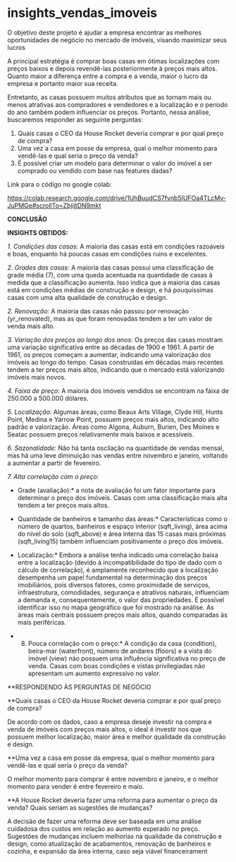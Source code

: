 # insights_vendas_imoveis
O objetivo deste projeto é ajudar a empresa encontrar as melhores oportunidades de negócio no mercado de imóveis, visando maximizar seus lucros

A principal estratégia é comprar boas casas em ótimas localizações com preços baixos e depois revendê-las posteriormente à preços mais altos. Quanto maior a diferença entre a compra e a venda, maior o lucro da empresa e portanto maior sua receita.


Entretanto, as casas possuem muitos atributos que as tornam mais ou menos atrativas aos compradores e vendedores e a localização e o período do ano também podem influenciar os preços. Portanto, nessa análise, buscaremos responder as seguinte perguntas:


1.	Quais casas o CEO da House Rocket deveria comprar e por qual preço de compra?
2.	Uma vez a casa em posse da empresa, qual o melhor momento para vendê-las e qual seria o preço da venda?
3.	É possível criar um modelo para determinar o valor do imóvel a ser comprado ou vendido com base nas features dadas?



Link para o código no google colab:

https://colab.research.google.com/drive/1UhBuudCS7fvnb5IUFOa4TLcMv-JuPMGe#scrollTo=ZbjijtDN9mkt



**CONCLUSÃO**

**INSIGHTS OBTIDOS:**

*1. Condições das casas:* 
    A maioria das casas está em condições razoáveis e boas, enquanto há poucas casas em condições ruins e excelentes.

*2. Grades das casas:* 
A maioria das casas possui uma classificação de grade média (7), com uma queda acentuada na quantidade de casas à medida que a  classificação aumenta. Isso indica que a maioria das casas está em condições médias de construção e design, e há pouquíssimas casas com uma alta qualidade de construção e design.

*2. Renovação:* 
    A maioria das casas não passou por renovação (yr_renovated), mas as que foram renovadas tendem a ter um valor de venda mais alto.

*3. Variação dos preços ao longo dos anos:* 
 Os preços das casas mostram uma variação significativa entre as décadas de 1900 e 1961. A partir de 1961, os preços começam a aumentar, indicando uma valorização dos imóveis ao longo do tempo. Casas construídas em décadas mais recentes tendem a ter preços mais altos, indicando que o mercado está valorizando imóveis mais novos.

*4. Faixa de preço:*
 A maioria dos imóveis vendidos se encontram na faixa de 250.000 a 500.000 dólares.

*5. Localização:*
Algumas áreas, como Beaux Arts Village, Clyde Hill, Hunts Point, Medina e Yarrow Point, possuem preços mais altos, indicando alto padrão e valorização. Áreas como Algona, Auburn, Burien, Des Moines e Seatac possuem preços relativamente mais baixos e acessíveis.

*6. Sazonalidade:*
Não há tanta oscilação na quantidade de vendas mensal, mas há uma leve diminuição nas vendas entre novembro e janeiro, voltando a aumentar a partir de fevereiro.

*7. Alta correlação com o preço:*

*   Grade (avaliação):*
 a nota de avaliação foi um fator importante para determinar o preço dos imóveis. Casas com uma classificação mais alta tendem a ter preços mais altos.

*   Quantidade de banheiros e tamanho das áreas:* 
Características como o número de quartos, banheiros e espaço interior (sqft_living), área acima do nível do solo (sqft_above) e área interna das 15 casas mais próximas (sqft_living15) também influenciam positivamente o preço dos imóveis.

*   Localização:*
Embora a análise tenha indicado uma correlação baixa entre a localização (devido à incompatibilidade do tipo de dado com o cálculo de correlação), é amplamente reconhecido que a localização desempenha um papel fundamental na determinação dos preços imobiliários, pois diversos fatores, como proximidade de serviços, infraestrutura, comodidades, segurança e atrativos naturais, influenciam a demanda e, consequentemente, o valor das propriedades. É possível identificar isso no mapa geográfico que foi mostrado na análise. As áreas mais centrais possuem preços mais altos, quando comparadas às mais periféricas.

* 8. Pouca correlação com o preço:*
A condição da casa (condition), beira-mar (waterfront), número de andares (floors) e a vista do imóvel (view) não possuem uma influência significativa no preço de venda. Casas com boas condições e vistas privilegiadas não apresentam um aumento expressivo no valor.

**RESPONDENDO ÀS PERGUNTAS DE NEGÓCIO

**Quais casas o CEO da House Rocket deveria comprar e por qual preço de compra?

De acordo com os dados, caso a empresa deseje investir na compra e venda de imóveis com preços mais altos, o ideal é investir nos que possuem melhor localização, maior área e melhor qualidade da construção e design.

**Uma vez a casa em posse da empresa, qual o melhor momento para vendê-las e qual seria o preço da venda?

O melhor momento para comprar é entre novembro e janeiro, e o melhor momento para vender é entre fevereiro e maio.

**A House Rocket deveria fazer uma reforma para aumentar o preço da venda? Quais seriam as sugestões de mudanças?

A decisão de fazer uma reforma deve ser baseada em uma análise cuidadosa dos custos em relação ao aumento esperado no preço. Sugestões de mudanças incluem melhorias na qualidade da construção e design, como atualização de acabamentos, renovação de banheiros e cozinha, e expansão da área interna, caso seja viável financeirament
